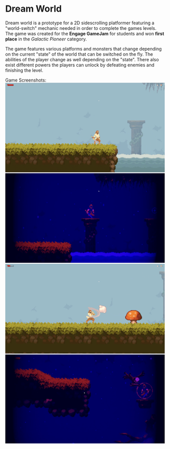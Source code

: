 # Dream World
Dream world is a prototype for a 2D sidescrolling platformer featuring a "world-switch" mechanic needed in order to complete the games levels.</br>
The game was created for the <b>Engage GameJam</b> for students and won <b>first place</b> in the <i>Galactic Pioneer</i> category.</br>

The game features various platforms and monsters that change depending on the current "state" of the world that can be switched on the fly.
The abilities of the player change as well depending on the "state".
There also exist different powers the players can unlock by defeating enemies and finishing the level.

Game Screenshots:
![Fantasy World - Platforms](https://github.com/SomewhatWhelmed/dream-world/blob/main/Screenshots/Fantasy-Platform.png)
![Nightmare World - Platforms](https://github.com/SomewhatWhelmed/dream-world/blob/main/Screenshots/Nightmare-Plaform.png)
![Fantasy World - Flying Enemy](https://github.com/SomewhatWhelmed/dream-world/blob/main/Screenshots/Fantasy-Cloud.png)
![Nightmare World - Flying Enemy](https://github.com/SomewhatWhelmed/dream-world/blob/main/Screenshots/Nightmare-Flying-Monster.png)
